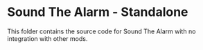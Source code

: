 # Sound The Alarm - Standalone
This folder contains the source code for Sound The Alarm with no integration with other mods.